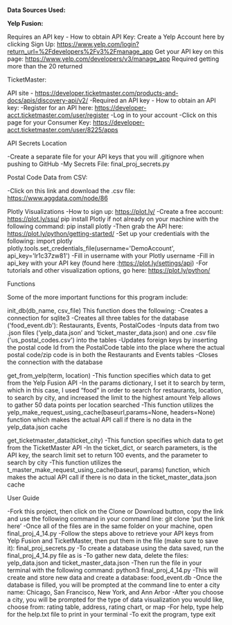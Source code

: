 **Data Sources Used:**

**Yelp Fusion:**

  Requires an API key - How to obtain API Key:
  Create a Yelp Account here by clicking Sign Up: https://www.yelp.com/login?return_url=%2Fdevelopers%2Fv3%2Fmanage_app
  Get your API key on this page: https://www.yelp.com/developers/v3/manage_app
  Required getting more than the 20 returned


TicketMaster: 

API site - https://developer.ticketmaster.com/products-and-docs/apis/discovery-api/v2/
  -Required an API key - How to obtain an API key:
  -Register for an API here: https://developer-acct.ticketmaster.com/user/register
  -Log in to your account
  -Click on this page for your Consumer Key: https://developer-acct.ticketmaster.com/user/8225/apps


API Secrets Location

  -Create a separate file for your API keys that you will .gitignore when pushing to GitHub
  -My Secrets File: final_proj_secrets.py


Postal Code Data from CSV:

  -Click on this link and download the .csv file: https://www.aggdata.com/node/86


Plotly Visualizations
  -How to sign up: https://plot.ly/
  -Create a free account: https://plot.ly/ssu/
  pip install Plotly if not already on your machine with the following command: pip install plotly
  -Then grab the API here: https://plot.ly/python/getting-started/
  -Set up your credentials with the following:
      import plotly
      plotly.tools.set_credentials_file(username='DemoAccount', api_key='lr1c37zw81')
  -Fill in username with your Plotly username
  -Fill in api_key with your API key (found here :https://plot.ly/settings/api)
  -For tutorials and other visualization options, go here: https://plot.ly/python/


Functions

Some of the more important functions for this program include:

init_db(db_name, csv_file)
  This function does the following:
  -Creates a connection for sqlite3
  -Creates all three tables for the database ('food_event.db'): Restaurants, Events, PostalCodes
  -Inputs data from two .json files (‘yelp_data.json’ and ‘ticket_master_data.json) and one .csv file ('us_postal_codes.csv') into the tables
  -Updates foreign keys by inserting the postal code Id from the PostalCode table into the place where the actual postal code/zip code is in both the Restaurants and Events tables
  -Closes the connection with the database


get_from_yelp(term, location)
  -This function specifies which data to get from the Yelp Fusion API
  -In the params dictionary, I set it to search by term, which in this case, I used “food” in order to search for restaurants, location, to search by city, and increased the limit to the highest amount Yelp allows to gather 50 data points per location searched
  -This function utilizes the yelp_make_request_using_cache(baseurl,params=None, headers=None) function which makes the actual API call if there is no data in the yelp_data.json cache


get_ticketmaster_data(ticket_city)
  -This function specifies which data to get from the TicketMaster API
  -In the ticket_dict, or search parameters, is the API key, the search limit set to return 100 events, and the parameter to search by city
  -This function utilizes the t_master_make_request_using_cache(baseurl, params) function, which makes the actual API call if there is no data in the  ticket_master_data.json cache


User Guide

-Fork this project, then click on the Clone or Download button, copy the link and use the following command in your command line: git clone ‘put the link here’
-Once all of the files are in the same folder on your machine, open final_proj_4_14.py
-Follow the steps above to retrieve your API keys from Yelp Fusion and TicketMaster, then put them in the file (make sure to save it): final_proj_secrets.py
-To create a database using the data saved, run the final_proj_4_14.py file as is
    -To gather new data, delete the files: yelp_data.json and ticket_master_data.json
    -Then run the file in your terminal with the following command: python3 final_proj_4_14.py
    -This will create and store new data and create a database: food_event.db
    -Once the database is filled, you will be prompted at the command line to enter a city name: Chicago, San Francisco, New York, and Ann Arbor
    -After you choose a city, you will be prompted for the type of data visualization you would like, choose from: rating table, address, rating chart, or map
    -For help, type help for the help.txt file to print in your terminal
    -To exit the program, type exit
